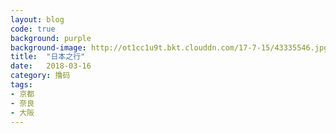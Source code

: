 ```yaml
---
layout: blog
code: true
background: purple
background-image: http://ot1cc1u9t.bkt.clouddn.com/17-7-15/43335546.jpg
title:  "日本之行"
date:   2018-03-16
category: 撸码
tags:
- 京都
- 奈良
- 大阪
---
```



